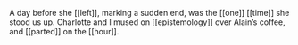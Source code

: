 A day before she [[left]], marking a sudden end, was the [[one]] [[time]] she stood us up. Charlotte and I mused on [[epistemology]] over Alain’s coffee, and [[parted]] on the [[hour]].